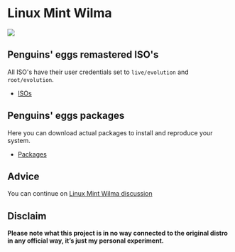 # Linux Mint Wilma
![](/img/linuxmint.svg)

## Penguins' eggs remastered ISO's
All ISO's have their user credentials set to ```live/evolution``` and ```root/evolution```.

* [ISOs](https://drive.google.com/drive/folders/1QTUAG1ZMMJdHDPV9z8OIdOTjUeImBk1G)

## Penguins' eggs packages
Here you can download actual packages to install and reproduce your system.

* [Packages](https://penguins-eggs.net/basket/packages/debs)

## Advice

You can continue on [Linux Mint Wilma discussion](https://github.com/pieroproietti/penguins-blog/discussions/34)


## Disclaim
__Please note what this project is in no way connected to the original distro in any official way, it’s just my personal experiment.__

